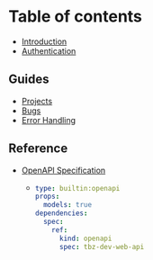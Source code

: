 # Table of contents

* [Introduction](README.md)
* [Authentication](authentication.md)

## Guides

* [Projects](guides/projects.md)
* [Bugs](guides/bugs.md)
* [Error Handling](guides/error-handling.md)

## Reference

* [OpenAPI Specification](reference/openapi-specification/README.md)
  * ```yaml
    type: builtin:openapi
    props:
      models: true
    dependencies:
      spec:
        ref:
          kind: openapi
          spec: tbz-dev-web-api
    ```
